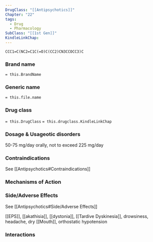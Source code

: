 ```yaml
---
DrugClass: "[[Antipsychotics]]"
Chapter: "22"
tags:
  - Drug
  - Pharmacology
SubClass: "[[1st Gen]]"
KindleLinkChap:
---
```

```smiles
CCC1=C(NC2=C1C(=O)C(CC2)CN3CCOCC3)C
```

### Brand name
`= this.BrandName`
### Generic name
`= this.file.name`
### Drug class 
`= this.DrugClass`
	`= this.drugclass.KindleLinkChap`

### Dosage & Usageotic disorders

50-75 mg/day orally, not to exceed 225 mg/day
### Contraindications
See [[Antipsychotics#Contraindications]]

### Mechanisms of Action

### Side/Adverse Effects
See [[Antipsychotics#Side/Adverse Effects]]

[[EPS]], [[akathisia]], [[dystonia]], [[Tardive Dyskinesia]], drowsiness, headache, dry [[Mouth]], orthostatic hypotension

### Interactions

